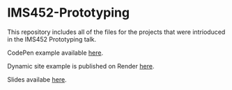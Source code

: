 # IMS452-Prototyping

This repository includes all of the files for the projects that were intrioduced in the IMS452 Prototyping talk.  

CodePen example available [here](https://codepen.io/ersheff/pen/OJGWpBm).  

Dynamic site example is published on Render [here](https://ims452-prototype-dynamic.onrender.com).  

Slides availabe [here](https://docs.google.com/presentation/d/e/2PACX-1vQwJPg1kmPwXV2VMtYs9IKwmL1HFoEpJav2trYXhIAm5e6SN32ycUqWR3K4yd4MIDMvC_7Sn1ra6ZDO/pub?start=false&loop=false&delayms=3000).  
